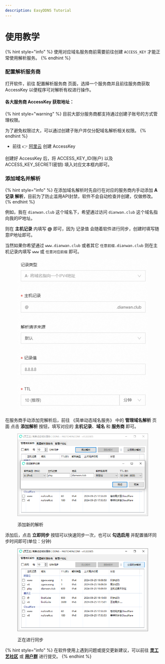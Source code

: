 ```yaml
---
description: EasyDDNS Tutorial
---
```


# 使用教学

{% hint style="info" %}
使用对应域名服务商前需要前往创建 `ACCESS_KEY` 才能正常使用解析服务。
{% endhint %}

### 配置解析服务商

打开软件，前往 配置解析服务商 页面，选择一个服务商并且前往服务商获取 AccessKey 以便程序可对解析有权进行操作。

#### 各大服务商 AccessKey 获取地址：

{% hint style="warning" %}
目前大部分服务商都支持通过创建子账号的方式管理权限。

为了避免权限过大，可以通过创建子账户并仅分配域名解析相关权限。
{% endhint %}

* 前往 👉 [阿里云](https://ram.console.aliyun.com/manage/ak) 创建 AccessKey

创建好 AccessKey 后，将 ACCESS\_KEY\_ID(账户) 以及 ACCESS\_KEY\_SECRET(密钥) 填入对应文本框内即可。

### 添加域名并解析

{% hint style="info" %}
在添加域名解析时先自行在对应的服务商内手动添加 **A 记录 解析**，目前为了防止滥用API封禁，软件不会自动检查并创建，仅做修改。
{% endhint %}

例如，我在 `dianwan.club` 这个域名下，希望通过访问 `dianwan.club` 这个域名指向我的IP地址。

则在 **主机记录** 内填写 **@** 即可，因为 记录值 会随着软件进行同步，创建时填写随意IP地址即可。

当然如果你希望通过 `www.dianwan.club` 或者其它 `任意前缀.dianwan.club` 则在主机记录内填写 `www` 或 `任意对应前缀` 即可。

<figure><img src="../../.gitbook/assets/tutorial_easyddns_add_record.png" alt=""><figcaption></figcaption></figure>

在服务商手动添加完解析后，前往 《简单动态域名服务》 中的 **管理域名解析** 页面 点击 **添加解析** 按钮，填写对应的 **主机记录**、**域名** 和 **服务商** 即可。

<figure><img src="../../.gitbook/assets/easyddns_add_domain.png" alt=""><figcaption><p>添加新的解析</p></figcaption></figure>

添加后，点击 **立即同步** 按钮可以快速同步一次，也可以  **勾选启用** 并配置循环同步时间即可(单位：分钟)

<figure><img src="../../.gitbook/assets/easyddns_sync.png" alt=""><figcaption><p>正在进行同步</p></figcaption></figure>

{% hint style="info" %}
在软件使用上遇到问题或提交更新建议，可以前往 [**灵工艺社区**](https://nullcraft.org/d/56) 或 [**用户群**](https://jq.qq.com/?\_wv=1027\&k=A9YzWvbS) 进行提交。
{% endhint %}
